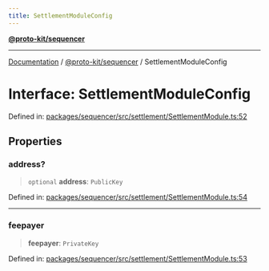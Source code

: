 ```yaml
---
title: SettlementModuleConfig
---
```


[**@proto-kit/sequencer**](../README.md)

***

[Documentation](../../../README.md) / [@proto-kit/sequencer](../README.md) / SettlementModuleConfig

# Interface: SettlementModuleConfig

Defined in: [packages/sequencer/src/settlement/SettlementModule.ts:52](https://github.com/proto-kit/framework/blob/4d6b3b6da51b3edee0fbf25ce72c1f59ec61e891/packages/sequencer/src/settlement/SettlementModule.ts#L52)

## Properties

### address?

> `optional` **address**: `PublicKey`

Defined in: [packages/sequencer/src/settlement/SettlementModule.ts:54](https://github.com/proto-kit/framework/blob/4d6b3b6da51b3edee0fbf25ce72c1f59ec61e891/packages/sequencer/src/settlement/SettlementModule.ts#L54)

***

### feepayer

> **feepayer**: `PrivateKey`

Defined in: [packages/sequencer/src/settlement/SettlementModule.ts:53](https://github.com/proto-kit/framework/blob/4d6b3b6da51b3edee0fbf25ce72c1f59ec61e891/packages/sequencer/src/settlement/SettlementModule.ts#L53)
